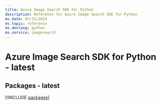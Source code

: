 ```yaml
---
title: Azure Image Search SDK for Python
description: Reference for Azure Image Search SDK for Python
ms.date: 07/31/2024
ms.topic: reference
ms.devlang: python
ms.service: imagesearch
---
```

# Azure Image Search SDK for Python - latest
## Packages - latest
[!INCLUDE [packages](image-search-index.md)]